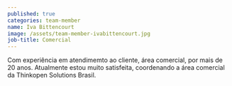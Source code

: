 ```yaml
---
published: true
categories: team-member
name: Iva Bittencourt
image: /assets/team-member-ivabittencourt.jpg
job-title: Comercial
---
```


Com experiência em atendimemto ao cliente, área comercial, por mais de 20 anos. Atualmente estou muito satisfeita, coordenando a área comercial da Thinkopen Solutions Brasil.
